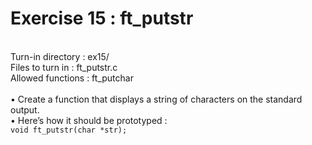 # Exercise 15 : ft_putstr
<br />Turn-in directory : ex15/
<br />Files to turn in : ft_putstr.c 
<br />Allowed functions : ft_putchar
<br /><br />
• Create a function that displays a string of characters on the standard output.
<br />• Here’s how it should be prototyped :
<br />`void ft_putstr(char *str);`